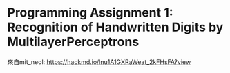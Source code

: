 <H1>Programming Assignment 1: Recognition of Handwritten Digits by MultilayerPerceptrons</H1>

來自mit_neol:
https://hackmd.io/lnu1A1GXRaWeat_2kFHsFA?view